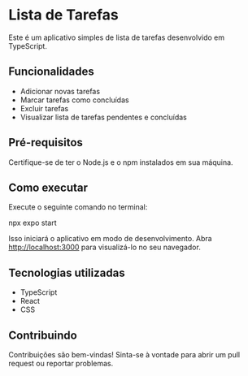 # Lista de Tarefas

Este é um aplicativo simples de lista de tarefas desenvolvido em TypeScript.

## Funcionalidades

- Adicionar novas tarefas
- Marcar tarefas como concluídas
- Excluir tarefas
- Visualizar lista de tarefas pendentes e concluídas

## Pré-requisitos

Certifique-se de ter o Node.js e o npm instalados em sua máquina.

## Como executar

Execute o seguinte comando no terminal:

npx expo start

Isso iniciará o aplicativo em modo de desenvolvimento. Abra [http://localhost:3000](http://localhost:3000) para visualizá-lo no seu navegador.

## Tecnologias utilizadas

- TypeScript
- React
- CSS

## Contribuindo

Contribuições são bem-vindas! Sinta-se à vontade para abrir um pull request ou reportar problemas.
